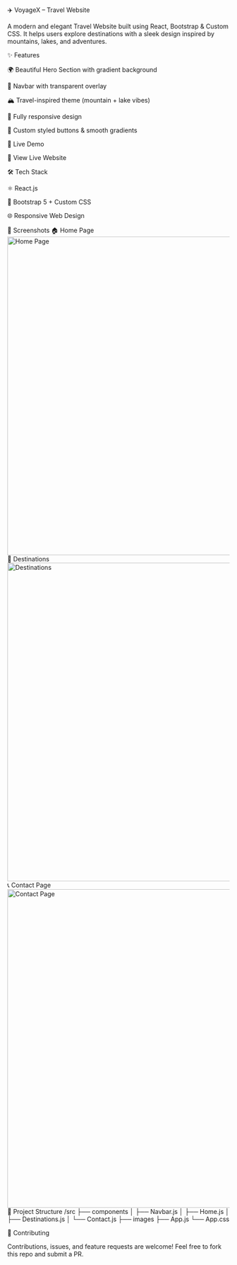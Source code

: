 ✈️ VoyageX – Travel Website

A modern and elegant Travel Website built using React, Bootstrap & Custom CSS.
It helps users explore destinations with a sleek design inspired by mountains, lakes, and adventures.

✨ Features

🌍 Beautiful Hero Section with gradient background

📌 Navbar with transparent overlay

🏔️ Travel-inspired theme (mountain + lake vibes)

📱 Fully responsive design

🎨 Custom styled buttons & smooth gradients

🚀 Live Demo

🔗 View Live Website

🛠️ Tech Stack

⚛️ React.js

🎨 Bootstrap 5 + Custom CSS

🌐 Responsive Web Design

📸 Screenshots
🏠 Home Page
<img width="1280" height="720" alt="Home Page" src="https://github.com/user-attachments/assets/home-page.png" />
📂 Destinations
<img width="1280" height="720" alt="Destinations" src="https://github.com/user-attachments/assets/destinations.png" />
📞 Contact Page
<img width="1280" height="720" alt="Contact Page" src="https://github.com/user-attachments/assets/contact-page.png" />
📂 Project Structure
/src
  ├── components
  │   ├── Navbar.js
  │   ├── Home.js
  │   ├── Destinations.js
  │   └── Contact.js
  ├── images
  ├── App.js
  └── App.css

🤝 Contributing

Contributions, issues, and feature requests are welcome!
Feel free to fork this repo and submit a PR.
